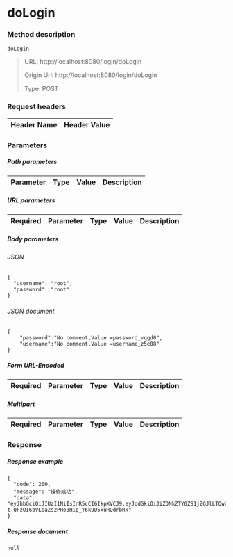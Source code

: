 # doLogin

### Method description

```
doLogin
```

> URL: http://localhost:8080/login/doLogin
>
> Origin Url: http://localhost:8080/login/doLogin
>
> Type: POST


### Request headers

|Header Name| Header Value|
|---------|------|

### Parameters

##### Path parameters

| Parameter | Type | Value | Description |
|---------|------|------|------------|


##### URL parameters

|Required| Parameter | Type | Value | Description |
|---------|---------|------|------|------------|


##### Body parameters

###### JSON

```
{
  "username": "root",
  "password": "root"
}
```

###### JSON document

```
{
	"password":"No comment,Value =password_vqgd0",
	"username":"No comment,Value =username_z5e08"
}
```


##### Form URL-Encoded
|Required| Parameter | Type | Value | Description |
|---------|---------|------|------|------------|


##### Multipart
|Required | Parameter | Type | Value | Description |
|---------|---------|------|------|------------|


### Response

##### Response example

```
{
  "code": 200,
  "message": "操作成功",
  "data": "eyJhbGciOiJIUzI1NiIsInR5cCI6IkpXVCJ9.eyJqdGkiOiJiZDNkZTY0ZS1jZGJlLTQwZmEtYmJjOS1kMTM2MmI2ZTBlYmUiLCJpc3MiOiIwYzU5OTg5ZDM5NzAzODBhZTE2ODg4MDY4NmM0YTA3MCIsInN1YiI6IjBjNTk5ODlkMzk3MDM4MGFlMTY4ODgwNjg2YzRhMDcwIiwiZXhwIjoxNjg0NzYwNTcxLCJhdWQiOiJtZnMiLCJzY29wZSI6WyJ1c2VyTWFuIiwiZ2VuZXJhdGVKd3QiLCJzZWFyY2hPbmxpbmUiLCJyb2xlIiwiY29ubmVjdCIsInB1c2giLCJwdWJsaXNoIiwiY29uc3VtZSIsInF1ZXJ5Il19.PVt-t-QFzOI6bVLeaZs2PHoBHip_Y6k9D5xuHQdrbRk"
}
```

##### Response document
```
null
```


